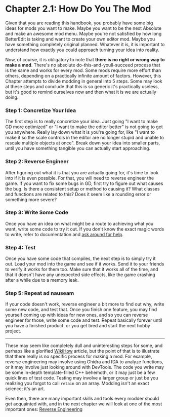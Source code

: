 # Chapter 2.1: How Do You The Mod

Given that you are reading this handbook, you probably have some big ideas for mods you want to make. Maybe you want to be the next Absolute and make an awesome mod menu. Maybe you're not satisfied by how long BetterEdit is taking and want to create your own editor mod. Maybe you have something completely original planned. Whatever it is, it is important to understand how exactly you could approach turning your idea into reality.

Now, of course, it is obligatory to note that **there is no right or wrong way to make a mod**. There's no absolute do-this-and-youll-succeed process that is the same and works for every mod. Some mods require more effort than others, depending on a practically infinite amount of factors. However, this Chapter attempts to divide modding in general into 5 steps. Some may look at these steps and conclude that this is so generic it's practically useless, but it's good to remind ourselves now and then what it is we are actually doing.

### Step 1: Concretize Your Idea

The first step is to really concretize your idea. Just going "I want to make GD more optimized" or "I want to make the editor better" is not going to get you anywhere. Really lay down what it is you're going for, like "I want to make it so the scale controls in the editor are no longer stupid and unable to rescale multiple objects at once". Break down your idea into smaller parts, until you have something tangible you can actually start approaching.

### Step 2: Reverse Engineer

After figuring out what it is that you are actually going for, it's time to look into if it is even possible. For that, you will need to reverse engineer the game. If you want to fix some bugs in GD, first try to figure out what causes the bug. Is there a consistent setup or method to causing it? What classes and functions are related to this? Does it seem like a rounding error or something more severe?

### Step 3: Write Some Code

Once you have an idea on what might be a route to achieving what you want, write some code to try it out. If you don't know the exact magic words to write, refer to documentation and [ask around for help](https://discord.gg/AWWCUUfeA7).

### Step 4: Test

Once you have some code that compiles, the next step is to simply try it out. Load your mod into the game and see if it works. Send it to your friends to verify it works for them too. Make sure that it works all of the time, and that it doesn't have any unexpected side effects, like the game crashing after a while due to a memory leak.

### Step 5: Repeat ad nauseam

If your code doesn't work, reverse engineer a bit more to find out why, write some new code, and test that. Once you finish one feature, you may find yourself coming up with ideas for new ones, and so you can reverse engineer for those, write some code and test. Repeat basically forever until you have a finished product, or you get tired and start the next hobby project.

---

These may seem like completely dull and uninteresting steps for some, and perhaps like a glorified [WikiHow](https://www.youtube.com/watch?v=PSKQ3ZNQ_O8) article, but the point of that is to illustrate that there really is no specific process for making a mod. For example, reverse engineering may involve using Ghidra and IDA to analyze functions, or it may involve just looking around with DevTools. The code you write may be some in-depth template-filled C++ behemoth, or it may just be a few quick lines of test code. Testing may involve a larger group or just be you realizing you forgot to call `retain` on an array. Modding isn't an exact science; it's an art.

Even then, there are many important skills and tools every modder should get acquainted with, and in the next chapter we will look at one of the most important ones: [Reverse Engineering](/docs/handbook/chap2_2.md)
